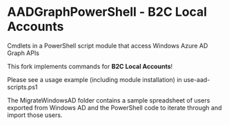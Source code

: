 # AADGraphPowerShell - B2C Local Accounts
Cmdlets in a PowerShell script module that access Windows Azure AD Graph APIs

This fork implements commands for **B2C Local Accounts**!

Please see a usage example (including module installation) in use-aad-scripts.ps1

The MigrateWindowsAD folder contains a sample spreadsheet of users exported from Windows AD and the PowerShell code to iterate through and import those users.
